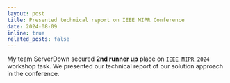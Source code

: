 ```yaml
---
layout: post
title: Presented technical report on IEEE MIPR Conference
date: 2024-08-09 
inline: true
related_posts: false
---
```

My team ServerDown secured **2nd runner up** place on [`IEEE MIPR 2024`](https://www.kaggle.com/competitions/2nd-ava-challenge-ieee-mipr-2024) workshop task. We presented our technical report of our solution approach in the conference.


